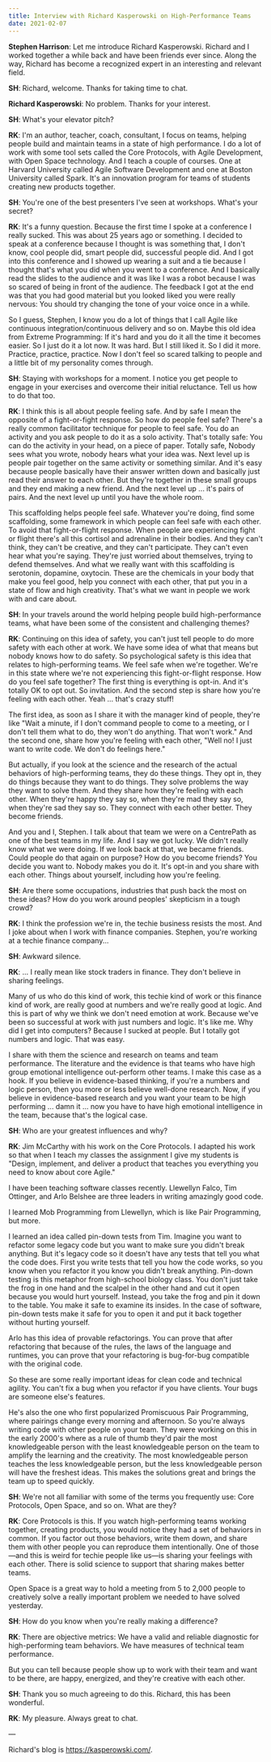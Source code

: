 ```yaml
---
title: Interview with Richard Kasperowski on High-Performance Teams
date: 2021-02-07
---
```


**Stephen Harrison**: Let me introduce Richard Kasperowski. Richard and I worked together a while
back and have been friends ever since. Along the way, Richard has become a recognized expert
in an interesting and relevant field. 

**SH**: Richard, welcome. Thanks for taking time to chat.

**Richard Kasperowski**: No problem. Thanks for your interest.

**SH**: What's your elevator pitch?

**RK**: I'm an author, teacher, coach, consultant, I focus on teams, helping people build and maintain teams in a state of high performance. I do a lot of work with some tool sets called the Core Protocols, with Agile Development, with Open Space technology. And I teach a couple of courses. One at Harvard University called Agile Software Development and one at Boston University called Spark. It's an innovation program for teams of students creating new products together.

**SH**: You're one of the best presenters I've seen at workshops. What's your secret?

**RK**: It's a funny question. Because the first time I spoke at a conference I really sucked. This was about 25 years ago or something. I decided to speak at a conference because I thought is was something that, I don't know, cool people did, smart people did, successful people did. And I got into this conference and I showed up wearing a suit and a tie because I thought that's what you did when you went to a conference. And I basically read the slides to the audience and it was like I was a robot because I was so scared of being in front of the audience. The feedback I got at the end was that you had good material but you looked liked you were really nervous: You should try changing the tone of your voice once in a while.

So I guess, Stephen, I know you do a lot of things that I call Agile like continuous integration/continuous delivery and so on. Maybe this old idea from Extreme Programming: If it's hard and you do it all the time it becomes easier. So I just do it a lot now. It was hard. But I still liked it. So I did it more. Practice, practice, practice. Now I don't feel so scared talking to people and a little bit of my personality comes through.

**SH**: Staying with workshops for a moment. I notice you get people to engage in your exercises and overcome their initial reluctance. Tell us how to do that too.

**RK**: I think this is all about people feeling safe. And by safe I mean the opposite of a fight-or-fight response. So how do people feel safe? There's a really common facilitator technique for people to feel safe. You do an activity and you ask people to do it as a solo activity. That's totally safe: You can do the activity in your head, on a piece of paper. Totally safe, Nobody sees what you wrote, nobody hears what your idea was. Next level up is people pair together on the same activity or something similar. And it's easy because people basically have their answer written down and basically just read their answer to each other. But they're together in these small groups and they end making a new friend. And the next level up ... it's pairs of pairs. And the next level up until you have the whole room.

This scaffolding helps people feel safe. Whatever you're doing, find some scaffolding, some framework in which people can feel safe with each other. To avoid that fight-or-flight response. When people are experiencing fight or flight there's all this cortisol and adrenaline in their bodies. And they can't think, they can't be creative, and they can't participate. They can't even hear what you're saying. They're just worried about themselves, trying to defend themselves. And what we really want with this scaffolding is serotonin, dopamine, oxytocin. These are the chemicals in your body that make you feel good, help you connect with each other, that put you in a state of flow and high creativity. That's what we want in people we work with and care about.

**SH**: In your travels around the world helping people build high-performance teams, what have been some of the consistent and challenging themes?

**RK**: Continuing on this idea of safety, you can't just tell people to do more safety with each other at work. We have some idea of what that means but nobody knows how to do safety. So psychological safety is this idea that relates to high-performing teams. We feel safe when we're together. We're in this state where we're not experiencing this fight-or-flight response. How do you feel safe together? The first thing is everything is opt-in. And it's totally OK to opt out. So invitation. And the second step is share how you're feeling with each other. Yeah ... that's crazy stuff!

The first idea, as soon as I share it with the manager kind of people, they're like "Wait a minute, if I don't command people to come to a meeting, or I don't tell them what to do, they won't do anything. That won't work." And the second one, share how you're feeling with each other, "Well no! I just want to write code. We don't do feelings here."

But actually, if you look at the science and the research of the actual behaviors of high-performing teams, they do these things. They opt in, they do things because they want to do things. They solve problems the way they want to solve them. And they share how they're feeling with each other. When they're happy they say so, when they're mad they say so, when they're sad they say so. They connect with each other better. They become friends.

And you and I, Stephen. I talk about that team we were on a CentrePath as one of the best teams in my life. And I say we got lucky. We didn't really know what we were doing. If we look back at that, we became friends. Could people do that again on purpose? How do you become friends? You decide you want to. Nobody makes you do it. It's opt-in and you share with each other. Things about yourself, including how you're feeling.

**SH**: Are there some occupations, industries that push back the most on these ideas? How do you work around peoples' skepticism in a tough crowd?

**RK**: I think the profession we're in, the techie business resists the most. And I joke about when I work with finance companies. Stephen, you're working at a techie finance company...

**SH**: Awkward silence.

**RK**: ... I really mean like stock traders in finance. They don't believe in sharing feelings.

Many of us who do this kind of work, this techie kind of work or this finance kind of work, are really good at numbers and we're really good at logic. And this is part of why we think we don't need emotion at work. Because we've been so successful at work with just numbers and logic. It's like me. Why did I get into computers? Because I sucked at people. But I totally got numbers and logic. That was easy.

I share with them the science and research on teams and team performance. The literature and the evidence is that teams who have high group emotional intelligence out-perform other teams. I make this case as a hook. If you believe in evidence-based thinking, if you're a numbers and logic person, then you more or less believe well-done research. Now, if you believe in evidence-based research and you want your team to be high performing ... damn it ... now you have to have high emotional intelligence in the team, because that's the logical case.

**SH**: Who are your greatest influences and why?

**RK**: Jim McCarthy with his work on the Core Protocols. I adapted his work so that when I teach my classes the assignment I give my students is "Design, implement, and deliver a product that teaches you everything you need to know about core Agile."

I have been teaching software classes recently. Llewellyn Falco, Tim Ottinger, and Arlo Belshee are three leaders in writing amazingly good code.

I learned Mob Programming from Llewellyn, which is like Pair Programming, but more.

I learned an idea called pin-down tests from Tim. Imagine you want to refactor some legacy code but you want to make sure you didn't break anything. But it's legacy code so it doesn't have any tests that tell you what the code does. First you write tests that tell you how the code works, so you know when you refactor it you know you didn't break anything. Pin-down testing is this metaphor from high-school biology class. You don't just take the frog in one hand and the scalpel in the other hand and cut it open because you would hurt yourself. Instead, you take the frog and pin it down to the table. You make it safe to examine its insides. In the case of software, pin-down tests make it safe for you to open it and put it back together without hurting yourself.

Arlo has this idea of provable refactorings. You can prove that after refactoring that because of the rules, the laws of the language and runtimes, you can prove that your refactoring is bug-for-bug compatible with the original code.

So these are some really important ideas for clean code and technical agility. You can't fix a bug when you refactor if you have clients. Your bugs are someone else's features. 

He's also the one who first popularized Promiscuous Pair Programming, where pairings change every morning and afternoon. So you're always writing code with other people on your team. They were working on this in the early 2000's where as a rule of thumb they'd pair the most knowledgeable person with the least knowledgeable person on the team to amplify the learning and the creativity. The most knowledgeable person teaches the less knowledgeable person, but the less knowledgeable person will have the freshest ideas. This makes the solutions great and brings the team up to speed quickly.

**SH**: We're not all familiar with some of the terms you frequently use: Core Protocols, Open
Space, and so on. What are they?

**RK**: Core Protocols is this. If you watch high-performing teams working together, creating products, you would notice they had a set of behaviors in common. If you factor out those behaviors, write them down, and share them with other people you can reproduce them intentionally. One of those—and this is weird for techie people like us—is sharing your feelings with each other. There is solid science to support that sharing makes better teams.

Open Space is a great way to hold a meeting from 5 to 2,000 people to creatively solve a really important problem we needed to have solved yesterday.

**SH**: How do you know when you're really making a difference?

**RK**: There are objective metrics: We have a valid and reliable diagnostic for high-performing team behaviors. We have measures of technical team performance. 

But you can tell because people show up to work with their team and want to be there, are happy, energized, and they're creative with each other.

**SH**: Thank you so much agreeing to do this. Richard, this has been wonderful. 

**RK**: My pleasure. Always great to chat.

—

Richard's blog is https://kasperowski.com/.

